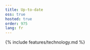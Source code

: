 ```yaml
---
title: Up-to-date
oss: true
hosted: true
order: 975
lang: fr
---
```


{% include features/technology.md %}